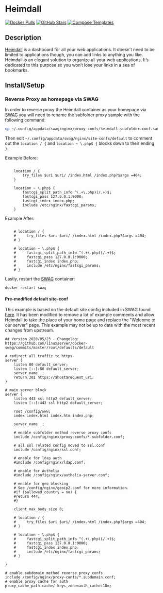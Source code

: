 # Heimdall

[![Docker Pulls](https://img.shields.io/docker/pulls/linuxserver/heimdall?style=flat-square&color=607D8B&label=docker%20pulls&logo=docker)](https://hub.docker.com/r/linuxserver/heimdall)
[![GitHub Stars](https://img.shields.io/github/stars/linuxserver/docker-heimdall?style=flat-square&color=607D8B&label=github%20stars&logo=github)](https://github.com/linuxserver/docker-heimdall)
[![Compose Templates](https://img.shields.io/static/v1?style=flat-square&color=607D8B&label=compose&message=templates)](https://github.com/GhostWriters/DockSTARTer/tree/master/compose/.apps/heimdall)

## Description

[Heimdall](https://heimdall.site/) is a dashboard for all your web applications. It doesn't need to be limited to applications though, you can add links to anything you like. Heimdall is an elegant solution to organize all your web applications. It’s dedicated to this purpose so you won’t lose your links in a sea of bookmarks.

## Install/Setup

### Reverse Proxy as homepage via SWAG

In order to reverse proxy the Heimdall container as your homepage via [SWAG](https://dockstarter.com/apps/swag/) you will need to rename the subfolder proxy sample with the following command:

```bash
cp ~/.config/appdata/swag/nginx/proxy-confs/heimdall.subfolder.conf.sample ~/.config/appdata/swag/nginx/proxy-confs/heimdall.subfolder.conf
```

Then edit `~/.config/appdata/swag/nginx/site-confs/default` to comment out the `location / {` and `location ~ \.php$ {` blocks down to their ending `}`.

Example Before:

```nginx

    location / {
        try_files $uri $uri/ /index.html /index.php?$args =404;
    }

    location ~ \.php$ {
        fastcgi_split_path_info ^(.+\.php)(/.+)$;
        fastcgi_pass 127.0.0.1:9000;
        fastcgi_index index.php;
        include /etc/nginx/fastcgi_params;
    }
```

Example After:

```nginx

    # location / {
    #     try_files $uri $uri/ /index.html /index.php?$args =404;
    # }

    # location ~ \.php$ {
    #     fastcgi_split_path_info ^(.+\.php)(/.+)$;
    #     fastcgi_pass 127.0.0.1:9000;
    #     fastcgi_index index.php;
    #     include /etc/nginx/fastcgi_params;
    # }
```

Lastly, restart the [SWAG](https://dockstarter.com/apps/swag/) container:

```bash
docker restart swag
```

#### Pre-modified default site-conf

This example is based on the default site config included in SWAG found [here](https://github.com/linuxserver/docker-swag/blob/master/root/defaults/default). It has been modified to remove a lot of example comments and allow Heimdall to take the place of your home page and replace the "Welcome to our server" page. This example may not be up to date with the most recent changes from upstream.

```nginx
## Version 2020/05/23 - Changelog: https://github.com/linuxserver/docker-swag/commits/master/root/defaults/default

# redirect all traffic to https
server {
    listen 80 default_server;
    listen [::]:80 default_server;
    server_name _;
    return 301 https://$host$request_uri;
}

# main server block
server {
    listen 443 ssl http2 default_server;
    listen [::]:443 ssl http2 default_server;

    root /config/www;
    index index.html index.htm index.php;

    server_name _;

    # enable subfolder method reverse proxy confs
    include /config/nginx/proxy-confs/*.subfolder.conf;

    # all ssl related config moved to ssl.conf
    include /config/nginx/ssl.conf;

    # enable for ldap auth
    #include /config/nginx/ldap.conf;

    # enable for Authelia
    #include /config/nginx/authelia-server.conf;

    # enable for geo blocking
    # See /config/nginx/geoip2.conf for more information.
    #if ($allowed_country = no) {
    #return 444;
    #}

    client_max_body_size 0;

    # location / {
    #     try_files $uri $uri/ /index.html /index.php?$args =404;
    # }

    # location ~ \.php$ {
    #     fastcgi_split_path_info ^(.+\.php)(/.+)$;
    #     fastcgi_pass 127.0.0.1:9000;
    #     fastcgi_index index.php;
    #     include /etc/nginx/fastcgi_params;
    # }

}

# enable subdomain method reverse proxy confs
include /config/nginx/proxy-confs/*.subdomain.conf;
# enable proxy cache for auth
proxy_cache_path cache/ keys_zone=auth_cache:10m;

```
